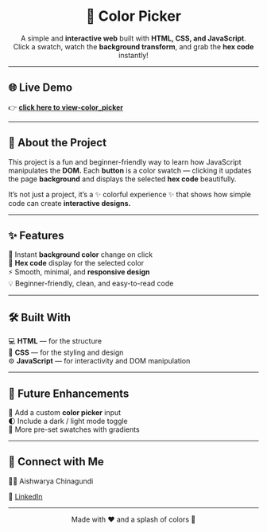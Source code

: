 <h1 align="center">🎨 Color Picker</h1>

<p align="center">
  A simple and <b>interactive web</b> built with <b>HTML, CSS, and JavaScript</b>.<br/>
  Click a swatch, watch the <b>background transform</b>, and grab the <b>hex code</b> instantly!
</p>

---

## 🌐 Live Demo

  👉 <a href="https://aishwarya152.github.io/color_picker/"><b>click here to view-color_picker</b></a>

---

## 📁 About the Project

<p>This project is a fun and beginner-friendly way to learn how JavaScript manipulates the <b>DOM.</b>  
Each <b>button</b> is a color swatch — clicking it updates the page <b>background</b> and displays the selected <b>hex code</b> beautifully.  

It’s not just a project, it’s a ✨ colorful experience ✨ that shows how simple code can create **interactive designs.**  

---

## ✨ Features  

🎯 Instant **background color** change on click  
🎨 **Hex code** display for the selected color  
⚡ Smooth, minimal, and **responsive design**  
💡 Beginner-friendly, clean, and easy-to-read code  

---

## 🛠 Built With  

💻 **HTML** — for the structure  
🎨 **CSS** — for the styling and design  
⚙ **JavaScript** — for interactivity and DOM manipulation  

---

## 🚀 Future Enhancements  

🌈 Add a custom **color picker** input  
🌓 Include a dark / light mode toggle  
🎉 More pre-set swatches with gradients  

---

## 🤝 Connect with Me  

👩‍💻 Aishwarya Chinagundi  

🔗 [LinkedIn](https://www.linkedin.com/in/aishwarya-chinagundi-21a341356) 

---
<p align="center">Made with ♥ and a splash of colors 🎨</p>
